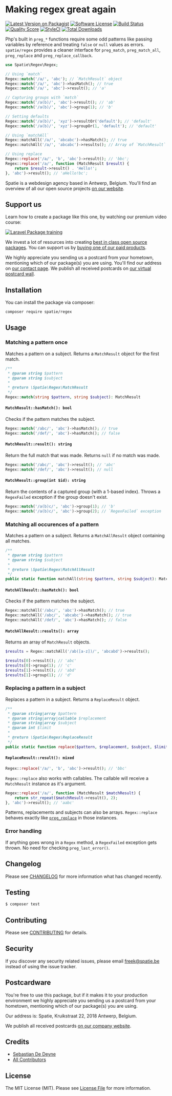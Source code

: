 # Making regex great again

[![Latest Version on Packagist](https://img.shields.io/packagist/v/spatie/regex.svg?style=flat-square)](https://packagist.org/packages/spatie/regex)
[![Software License](https://img.shields.io/badge/license-MIT-brightgreen.svg?style=flat-square)](LICENSE.md)
[![Build Status](https://img.shields.io/travis/spatie/regex/master.svg?style=flat-square)](https://travis-ci.org/spatie/regex)
[![Quality Score](https://img.shields.io/scrutinizer/g/spatie/regex.svg?style=flat-square)](https://scrutinizer-ci.com/g/spatie/regex)
[![StyleCI](https://styleci.io/repos/65915598/shield)](https://styleci.io/repos/65915598)
[![Total Downloads](https://img.shields.io/packagist/dt/spatie/regex.svg?style=flat-square)](https://packagist.org/packages/spatie/regex)

Php's built in `preg_*` functions require some odd patterns like passing variables by reference and treating `false` or `null` values as errors. `spatie/regex` provides a cleaner interface for `preg_match`, `preg_match_all`, `preg_replace` and `preg_replace_callback`.

```php
use Spatie\Regex\Regex;

// Using `match`
Regex::match('/a/', 'abc'); // `MatchResult` object
Regex::match('/a/', 'abc')->hasMatch(); // true
Regex::match('/a/', 'abc')->result(); // 'a'

// Capturing groups with `match`
Regex::match('/a(b)/', 'abc')->result(); // 'ab'
Regex::match('/a(b)/', 'abc')->group(1); // 'b'

// Setting defaults
Regex::match('/a(b)/', 'xyz')->resultOr('default'); // 'default'
Regex::match('/a(b)/', 'xyz')->groupOr(1, 'default'); // 'default'

// Using `matchAll`
Regex::matchAll('/a/', 'abcabc')->hasMatch(); // true
Regex::matchAll('/a/', 'abcabc')->results(); // Array of `MatchResult` objects

// Using replace
Regex::replace('/a/', 'b', 'abc')->result(); // 'bbc';
Regex::replace('/a/', function (MatchResult $result) {
    return $result->result() . 'Hello!';
}, 'abc')->result(); // 'aHello!bc';
```

Spatie is a webdesign agency based in Antwerp, Belgium. You'll find an overview of all our open source projects [on our website](https://spatie.be/opensource).

## Support us

Learn how to create a package like this one, by watching our premium video course:

[![Laravel Package training](https://spatie.be/github/package-training.jpg)](https://laravelpackage.training)

We invest a lot of resources into creating [best in class open source packages](https://spatie.be/open-source). You can support us by [buying one of our paid products](https://spatie.be/open-source/support-us).

We highly appreciate you sending us a postcard from your hometown, mentioning which of our package(s) you are using. You'll find our address on [our contact page](https://spatie.be/about-us). We publish all received postcards on [our virtual postcard wall](https://spatie.be/open-source/postcards).

## Installation

You can install the package via composer:

``` bash
composer require spatie/regex
```

## Usage

### Matching a pattern once

Matches a pattern on a subject. Returns a `MatchResult` object for the first match.

```php
/**
 * @param string $pattern
 * @param string $subject
 *
 * @return \Spatie\Regex\MatchResult
 */
Regex::match(string $pattern, string $subject): MatchResult
```

#### `MatchResult::hasMatch(): bool`

Checks if the pattern matches the subject.

```php
Regex::match('/abc/', 'abc')->hasMatch(); // true
Regex::match('/def/', 'abc')->hasMatch(); // false
```

#### `MatchResult::result(): string`

Return the full match that was made. Returns `null` if no match was made.

```php
Regex::match('/abc/', 'abc')->result(); // 'abc'
Regex::match('/def/', 'abc')->result(); // null
```

#### `MatchResult::group(int $id): string`

Return the contents of a captured group (with a 1-based index). Throws a `RegexFailed` exception if the group doesn't exist.

```php
Regex::match('/a(b)c/', 'abc')->group(1); // 'b'
Regex::match('/a(b)c/', 'abc')->group(2); // `RegexFailed` exception
```

### Matching all occurences of a pattern

Matches a pattern on a subject. Returns a `MatchAllResult` object containing all matches.

```php
/**
 * @param string $pattern
 * @param string $subject
 *
 * @return \Spatie\Regex\MatchAllResult
 */
public static function matchAll(string $pattern, string $subject): MatchAllResult
```

#### `MatchAllResult::hasMatch(): bool`

Checks if the pattern matches the subject.

```php
Regex::matchAll('/abc/', 'abc')->hasMatch(); // true
Regex::matchAll('/abc/', 'abcabc')->hasMatch(); // true
Regex::matchAll('/def/', 'abc')->hasMatch(); // false
```

#### `MatchAllResult::results(): array`

Returns an array of `MatchResult` objects.

```php
$results = Regex::matchAll('/ab([a-z])/', 'abcabd')->results();

$results[0]->result(); // 'abc'
$results[0]->group(1); // 'c'
$results[1]->result(); // 'abd'
$results[1]->group(1); // 'd'
```

### Replacing a pattern in a subject

Replaces a pattern in a subject. Returns a `ReplaceResult` object.

```php
/**
 * @param string|array $pattern
 * @param string|array|callable $replacement
 * @param string|array $subject
 * @param int $limit
 *
 * @return \Spatie\Regex\ReplaceResult
 */
public static function replace($pattern, $replacement, $subject, $limit = -1): ReplaceResult
```

#### `ReplaceResult::result(): mixed`

```php
Regex::replace('/a/', 'b', 'abc')->result(); // 'bbc'
```

`Regex::replace` also works with callables. The callable will receive a `MatchResult` instance as it's argument.

```php
Regex::replace('/a/', function (MatchResult $matchResult) {
    return str_repeat($matchResult->result(), 2);
}, 'abc')->result(); // 'aabc'
```

Patterns, replacements and subjects can also be arrays. `Regex::replace` behaves exactly like [`preg_replace`](http://php.net/manual/en/function.preg-replace.php) in those instances.

### Error handling

If anything goes wrong in a `Regex` method, a `RegexFailed` exception gets thrown. No need for checking `preg_last_error()`.

## Changelog

Please see [CHANGELOG](CHANGELOG.md) for more information what has changed recently.

## Testing

``` bash
$ composer test
```

## Contributing

Please see [CONTRIBUTING](CONTRIBUTING.md) for details.

## Security

If you discover any security related issues, please email freek@spatie.be instead of using the issue tracker.

## Postcardware

You're free to use this package, but if it makes it to your production environment we highly appreciate you sending us a postcard from your hometown, mentioning which of our package(s) you are using.

Our address is: Spatie, Kruikstraat 22, 2018 Antwerp, Belgium.

We publish all received postcards [on our company website](https://spatie.be/en/opensource/postcards).

## Credits

- [Sebastian De Deyne](https://github.com/sebastiandedeyne)
- [All Contributors](../../contributors)

## License

The MIT License (MIT). Please see [License File](LICENSE.md) for more information.
